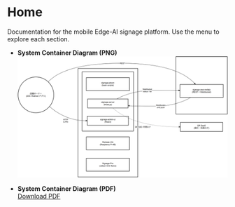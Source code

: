 # Home

Documentation for the mobile Edge-AI signage platform.
Use the menu to explore each section.

- **System Container Diagram (PNG)**  
  ![System Container](architecture/system_container.png)

- **System Container Diagram (PDF)**  
  [Download PDF](architecture/system_container.pdf)
